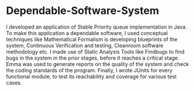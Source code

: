 # Dependable-Software-System
I developed an application of Stable Priority queue implementation in Java. To make this application a dependable software, I used conceptual techniques like Mathematical Formalism is developing blueprints of the system, Continuous Verification and testing, Cleanroom software methodology etc. I made use of Static Analysis Tools like Findbugs to find bugs in the system in the prior stages, before it reaches a critical stage. Emma was used to generate reports on the quality of the system and check the coding standards of the program. Finally, I wrote JUnits for every functional module, to test its reachability and coverage for various test cases.
